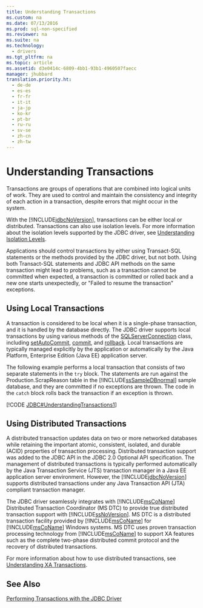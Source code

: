 ```yaml
---
title: Understanding Transactions
ms.custom: na
ms.date: 07/13/2016
ms.prod: sql-non-specified
ms.reviewer: na
ms.suite: na
ms.technology: 
  - drivers
ms.tgt_pltfrm: na
ms.topic: article
ms.assetid: d3e0414c-6809-4bb1-93b1-4960507faecc
manager: jhubbard
translation.priority.ht: 
  - de-de
  - es-es
  - fr-fr
  - it-it
  - ja-jp
  - ko-kr
  - pt-br
  - ru-ru
  - sv-se
  - zh-cn
  - zh-tw
---
```

# Understanding Transactions
  Transactions are groups of operations that are combined into logical units of work. They are used to control and maintain the consistency and integrity of each action in a transaction, despite errors that might occur in the system.  
  
 With the [!INCLUDE[jdbcNoVersion](../content/includes/jdbcNoVersion_md.md)], transactions can be either local or distributed. Transactions can also use isolation levels. For more information about the isolation levels supported by the JDBC driver, see [Understanding Isolation Levels](../content/Understanding-Isolation-Levels.md).  
  
 Applications should control transactions by either using Transact\-SQL statements or the methods provided by the JDBC driver, but not both. Using both Transact\-SQL statements and JDBC API methods on the same transaction might lead to problems, such as a transaction cannot be committed when expected, a transaction is committed or rolled back and a new one starts unexpectedly, or "Failed to resume the transaction" exceptions.  
  
## Using Local Transactions  
 A transaction is considered to be local when it is a single\-phase transaction, and it is handled by the database directly. The JDBC driver supports local transactions by using various methods of the [SQLServerConnection](../content/SQLServerConnection-Class.md) class, including [setAutoCommit](../content/setAutoCommit-Method--SQLServerConnection-.md), [commit](../content/commit-Method--SQLServerConnection-.md), and [rollback](../content/rollback-Method---.md). Local transactions are typically managed explicitly by the application or automatically by the Java Platform, Enterprise Edition \(Java EE\) application server.  
  
 The following example performs a local transaction that consists of two separate statements in the `try` block. The statements are run against the Production.ScrapReason table in the [!INCLUDE[ssSampleDBnormal](../content/includes/ssSampleDBnormal_md.md)] sample database, and they are committed if no exceptions are thrown. The code in the `catch` block rolls back the transaction if an exception is thrown.  
  
 [!CODE [JDBC#UnderstandingTransactions1](../CodeSnippet/SQLDrivers/jdbc#understandingtransactions1)]  
  
## Using Distributed Transactions  
 A distributed transaction updates data on two or more networked databases while retaining the important atomic, consistent, isolated, and durable \(ACID\) properties of transaction processing. Distributed transaction support was added to the JDBC API in the JDBC 2.0 Optional API specification. The management of distributed transactions is typically performed automatically by the Java Transaction Service \(JTS\) transaction manager in a Java EE application server environment. However, the [!INCLUDE[jdbcNoVersion](../content/includes/jdbcNoVersion_md.md)] supports distributed transactions under any Java Transaction API \(JTA\) compliant transaction manager.  
  
 The JDBC driver seamlessly integrates with [!INCLUDE[msCoName](../content/includes/msCoName_md.md)] Distributed Transaction Coordinator \(MS DTC\) to provide true distributed transaction support with [!INCLUDE[ssNoVersion](../content/includes/ssNoVersion_md.md)]. MS DTC is a distributed transaction facility provided by [!INCLUDE[msCoName](../content/includes/msCoName_md.md)] for [!INCLUDE[msCoName](../content/includes/msCoName_md.md)] Windows systems. MS DTC uses proven transaction processing technology from [!INCLUDE[msCoName](../content/includes/msCoName_md.md)] to support XA features such as the complete two\-phase distributed commit protocol and the recovery of distributed transactions.  
  
 For more information about how to use distributed transactions, see [Understanding XA Transactions](../content/Understanding-XA-Transactions.md).  
  
## See Also  
 [Performing Transactions with the JDBC Driver](../content/Performing-Transactions-with-the-JDBC-Driver.md)  
  
  
